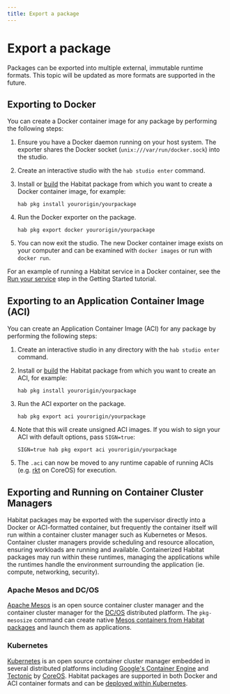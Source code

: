 ```yaml
---
title: Export a package
---
```


# Export a package
Packages can be exported into multiple external, immutable runtime formats. This topic will be updated as more formats are supported in the future.

## Exporting to Docker

You can create a Docker container image for any package by performing the following steps:

1. Ensure you have a Docker daemon running on your host system. The exporter shares the Docker socket (`unix:///var/run/docker.sock`) into the studio.
2. Create an interactive studio with the `hab studio enter` command.
3. Install or [build](/docs/create-packages-build) the Habitat package from which you want to create a Docker container image, for example:

       hab pkg install yourorigin/yourpackage

4. Run the Docker exporter on the package.

       hab pkg export docker yourorigin/yourpackage

5. You can now exit the studio. The new Docker container image exists on your computer and can be examined with `docker images` or run with `docker run`.

For an example of running a Habitat service in a Docker container, see the [Run your service](/tutorials/getting-started-process-build) step in the Getting Started tutorial.

## Exporting to an Application Container Image (ACI)

You can create an Application Container Image (ACI) for any package by performing the following steps:

1. Create an interactive studio in any directory with the `hab studio enter` command.
2. Install or [build](/docs/create-packages-build) the Habitat package from which you want to create an ACI, for example:

       hab pkg install yourorigin/yourpackage

3. Run the ACI exporter on the package.

       hab pkg export aci yourorigin/yourpackage

4. Note that this will create unsigned ACI images. If you wish to sign your ACI with default options, pass `SIGN=true`:

       SIGN=true hab pkg export aci yourorigin/yourpackage

5. The `.aci` can now be moved to any runtime capable of running ACIs (e.g. [rkt](https://coreos.com/rkt/) on CoreOS) for execution.

## Exporting and Running on Container Cluster Managers

Habitat packages may be exported with the supervisor directly into a Docker or ACI-formatted container, but frequently the container itself will run within a container cluster manager such as Kubernetes or Mesos. Container cluster managers provide scheduling and resource allocation, ensuring workloads are running and available. Containerized Habitat packages may run within these runtimes, managing the applications while the runtimes handle the environment surrounding the application (ie. compute, networking, security).

### Apache Mesos and DC/OS

[Apache Mesos](https://mesos.apache.org/) is an open source container cluster manager and the container cluster manager for the [DC/OS](https://dcos.io) distributed platform. The `pkg-mesosize` command can create native [Mesos containers from Habitat packages](/docs/mesos/) and launch them as applications.

### Kubernetes

[Kubernetes](http://kubernetes.io/) is an open source container cluster manager embedded in several distributed platforms including [Google's Container Engine](https://cloud.google.com/container-engine/) and [Tectonic](https://tectonic.com/) by [CoreOS](https://coreos.com/). Habitat packages are supported in both Docker and ACI container formats and can be [deployed within Kubernetes](/docs/kubernetes/).
